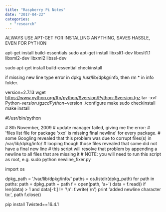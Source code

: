 ```yaml
---
title: "Raspberry Pi Notes"
date: "2017-04-22"
categories: 
  - "research"
---
```


ALWAYS USE APT-GET FOR INSTALLING ANYTHING, SAVES HASSLE, EVEN FOR PYTHON

apt-get install build-essentials sudo apt-get install libxslt1-dev libxslt1.1 libxml2-dev libxml2 libssl-dev

sudo apt-get install build-essential checkinstall

if missing new line type error in dpkg /usr/lib/dpkg/info, then rm \* in info folder.

version=2.7.13 wget https://www.python.org/ftp/python/$version/Python-$version.tgz tar -xvf Python-$version.tgz cd Python-$version ./configure make sudo checkinstall make install

#!/usr/bin/python

\# 8th November, 2009 # update manager failed, giving me the error: #       'files list file for package 'xxx' is missing final newline' for every package. # some Googling revealed that this problem was due to corrupt files(s) in /var/lib/dpkg/info/ # looping though those files revealed that some did not have a final new line # this script will resolve that problem by appending a newline to all files that are missing it # NOTE: you will need to run this script as root, e.g. sudo python newline\_fixer.py

import os

dpkg\_path = '/var/lib/dpkg/info/' paths = os.listdir(dpkg\_path) for path in paths: path = dpkg\_path + path f = open(path, 'a+') data = f.read() if len(data) > 1 and data\[-1:\] != '\\n': f.write('\\n') print 'added newline character to:', path f.close()

pip install Twisted==16.4.1

